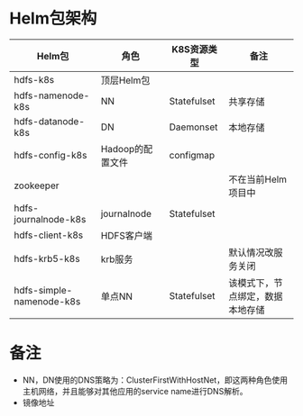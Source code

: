 # Helm包架构

|Helm包|角色|K8S资源类型|备注|
|----|----|----|----|
|hdfs-k8s|顶层Helm包|
|hdfs-namenode-k8s|NN|Statefulset|共享存储|
|hdfs-datanode-k8s|DN|Daemonset|本地存储|
|hdfs-config-k8s|Hadoop的配置文件|configmap|
|zookeeper|||不在当前Helm项目中|
|hdfs-journalnode-k8s|journalnode|Statefulset||
|hdfs-client-k8s|HDFS客户端|
|hdfs-krb5-k8s|krb服务||默认情况改服务关闭|
|hdfs-simple-namenode-k8s|单点NN|Statefulset|该模式下，节点绑定，数据本地存储|

# 备注

- NN，DN使用的DNS策略为：ClusterFirstWithHostNet，即这两种角色使用主机网络，并且能够对其他应用的service name进行DNS解析。
- 镜像地址